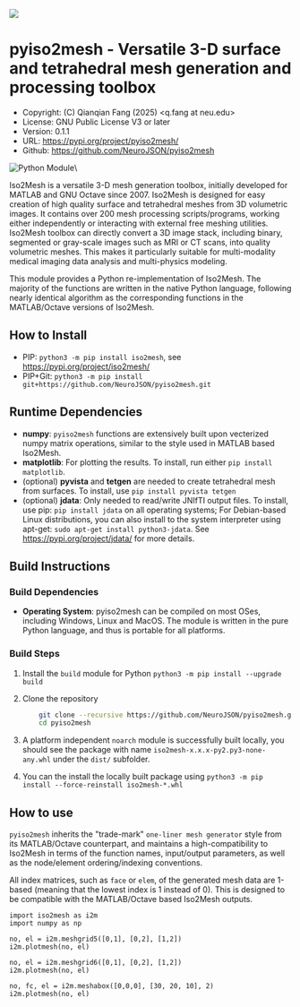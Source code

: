 ![](https://neurojson.org/wiki/upload/neurojson_banner_long.png)

# pyiso2mesh - Versatile 3-D surface and tetrahedral mesh generation and processing toolbox

- Copyright: (C) Qianqian Fang (2025) <q.fang at neu.edu>
- License: GNU Public License V3 or later
- Version: 0.1.1
- URL: https://pypi.org/project/pyiso2mesh/
- Github: https://github.com/NeuroJSON/pyiso2mesh

![Python Module](https://github.com/NeuroJSON/pyiso2mesh/actions/workflows/build_package.yml/badge.svg)\


Iso2Mesh is a versatile 3-D mesh generation toolbox,
initially developed for MATLAB and GNU Octave since 2007. 
Iso2Mesh is designed for easy creation of high quality surface and 
tetrahedral meshes from 3D volumetric images. It contains 
over 200 mesh processing scripts/programs, working 
either independently or interacting with external free 
meshing utilities. Iso2Mesh toolbox can directly convert
a 3D image stack, including binary, segmented or gray-scale 
images such as MRI or CT scans, into quality volumetric 
meshes. This makes it particularly suitable for multi-modality 
medical imaging data analysis and multi-physics modeling.

This module provides a Python re-implementation of Iso2Mesh.
The majority of the functions are written in the native Python
language, following nearly identical algorithm as the corresponding
functions in the MATLAB/Octave versions of Iso2Mesh.

## How to Install

* PIP: ```python3 -m pip install iso2mesh```, see https://pypi.org/project/iso2mesh/
* PIP+Git: ```python3 -m pip install git+https://github.com/NeuroJSON/pyiso2mesh.git```


## Runtime Dependencies
* **numpy**: `pyiso2mesh` functions are extensively built upon vecterized numpy
matrix operations, similar to the style used in MATLAB based Iso2Mesh.
* **matplotlib**: For plotting the results. To install, run either `pip install matplotlib`.
* (optional) **pyvista** and **tetgen** are needed to create tetrahedral mesh from surfaces. To install, use `pip install pyvista tetgen`
* (optional) **jdata**: Only needed to read/write JNIfTI output files. To install, use pip: `pip install jdata` 
on all operating systems; For Debian-based Linux distributions, you can also install to the system interpreter 
using apt-get: `sudo apt-get install python3-jdata`. See https://pypi.org/project/jdata/ for more details. 


## Build Instructions

### Build Dependencies
* **Operating System**: pyiso2mesh can be compiled on most OSes, including Windows, Linux and MacOS.
The module is written in the pure Python language, and thus is portable for all platforms.

### Build Steps
1. Install the `build` module for Python `python3 -m pip install --upgrade build`

2. Clone the repository
    ```bash
        git clone --recursive https://github.com/NeuroJSON/pyiso2mesh.git
        cd pyiso2mesh
    ```
3. A platform independent `noarch` module is successfully built locally, you should see the package 
with name `iso2mesh-x.x.x-py2.py3-none-any.whl` under the `dist/` subfolder. 

4. You can the install the locally built package using `python3 -m pip install --force-reinstall iso2mesh-*.whl`


## How to use

`pyiso2mesh` inherits the "trade-mark" `one-liner mesh generator` style from its MATLAB/Octave counterpart,
and maintains a high-compatibility to Iso2Mesh in terms of the function names, input/output parameters,
as well as the node/element ordering/indexing conventions.

All index matrices, such as `face` or `elem`, of the generated mesh data are 1-based (meaning that the
lowest index is 1 instead of 0). This is designed to be compatible with the MATLAB/Octave based Iso2Mesh
outputs.


```python3
import iso2mesh as i2m
import numpy as np

no, el = i2m.meshgrid5([0,1], [0,2], [1,2])
i2m.plotmesh(no, el)

no, el = i2m.meshgrid6([0,1], [0,2], [1,2])
i2m.plotmesh(no, el)

no, fc, el = i2m.meshabox([0,0,0], [30, 20, 10], 2)
i2m.plotmesh(no, el)
```
